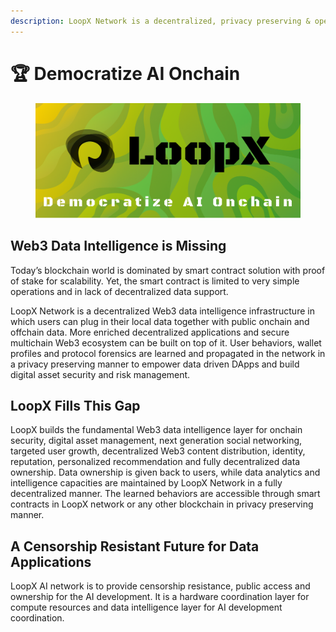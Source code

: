 ```yaml
---
description: LoopX Network is a decentralized, privacy preserving & open AI network.
---
```


# 🏆 Democratize AI Onchain

<figure><img src=".gitbook/assets/Group 468.png" alt=""><figcaption></figcaption></figure>

## Web3 Data Intelligence is Missing

Today’s blockchain world is dominated by smart contract solution with proof of stake for scalability. Yet, the smart contract is limited to very simple operations and in lack of decentralized data support.

LoopX Network is a decentralized Web3 data intelligence infrastructure in which users can plug in their local data together with public onchain and offchain data. More enriched decentralized applications and secure multichain Web3 ecosystem can be built on top of it. User behaviors, wallet profiles and protocol forensics are learned and propagated in the network in a privacy preserving manner to empower data driven DApps and build digital asset security and risk management.

## LoopX Fills This Gap

LoopX builds the fundamental Web3 data intelligence layer for onchain security, digital asset management, next generation social networking, targeted user growth, decentralized Web3 content distribution, identity, reputation, personalized recommendation and fully decentralized data ownership. Data ownership is given back to users, while data analytics and intelligence capacities are maintained by LoopX Network in a fully decentralized manner. The learned behaviors are accessible through smart contracts in LoopX network or any other blockchain in privacy preserving manner.

## A Censorship Resistant Future for Data Applications

LoopX AI network is to provide censorship resistance, public access and ownership for the AI development. It is a hardware coordination layer for compute resources and data intelligence layer for AI development coordination.
